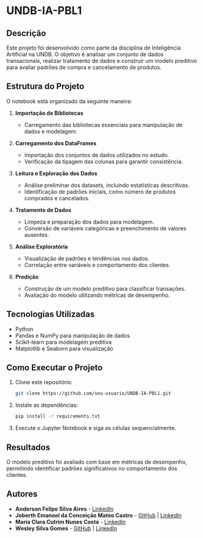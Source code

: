# UNDB-IA-PBL1

## Descrição
Este projeto foi desenvolvido como parte da disciplina de Inteligência Artificial na UNDB. O objetivo é analisar um conjunto de dados transacionais, realizar tratamento de dados e construir um modelo preditivo para avaliar padrões de compra e cancelamento de produtos.

## Estrutura do Projeto
O notebook está organizado da seguinte maneira:

1. **Importação de Bibliotecas**  
   - Carregamento das bibliotecas essenciais para manipulação de dados e modelagem.  

2. **Carregamento dos DataFrames**  
   - Importação dos conjuntos de dados utilizados no estudo.  
   - Verificação da tipagem das colunas para garantir consistência.  

3. **Leitura e Exploração dos Dados**  
   - Análise preliminar dos datasets, incluindo estatísticas descritivas.  
   - Identificação de padrões iniciais, como número de produtos comprados e cancelados.  

4. **Tratamento de Dados**  
   - Limpeza e preparação dos dados para modelagem.  
   - Conversão de variáveis categóricas e preenchimento de valores ausentes.  

5. **Análise Exploratória**  
   - Visualização de padrões e tendências nos dados.  
   - Correlação entre variáveis e comportamento dos clientes.  

6. **Predição**  
   - Construção de um modelo preditivo para classificar transações.  
   - Avaliação do modelo utilizando métricas de desempenho.  

## Tecnologias Utilizadas
- Python  
- Pandas e NumPy para manipulação de dados  
- Scikit-learn para modelagem preditiva  
- Matplotlib e Seaborn para visualização  

## Como Executar o Projeto
1. Clone este repositório:  
   ```sh
   git clone https://github.com/seu-usuario/UNDB-IA-PBL1.git
   ```
2. Instale as dependências:  
   ```sh
   pip install -r requirements.txt
   ```
3. Execute o Jupyter Notebook e siga as células sequencialmente.  

## Resultados
O modelo preditivo foi avaliado com base em métricas de desempenho, permitindo identificar padrões significativos no comportamento dos clientes.  

## Autores
- **Anderson Felipe Silva Aires** - [LinkedIn](https://www.linkedin.com/in/anderson-aires-b23720230/)  
- **Joberth Emanoel da Conceição Mateo Castro** - [GitHub](https://github.com/JoberthCastro) | [LinkedIn](https://www.linkedin.com/in/joberth-castro-013840252)  
- **Maria Clara Cutrim Nunes Costa** - [LinkedIn](https://www.linkedin.com/in/maria-clara-cutrim-nunes-costa-55b7a8248/)  
- **Wesley Silva Gomes** - [GitHub](https://github.com/WesDevss) | [LinkedIn](https://www.linkedin.com/in/wesley-silva-gomes-9bb195259/)  


